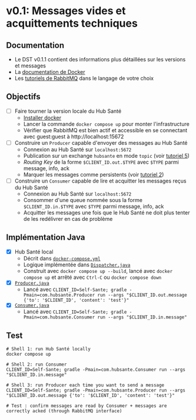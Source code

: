 # v0.1: Messages vides et acquittements techniques

## Documentation
- Le DST v0.1.1 contient des informations plus détaillées sur les versions et messages
- La [documentation de Docker](https://docs.docker.com/get-started/overview/)
- Les [tutoriels de RabbitMQ](https://www.rabbitmq.com/getstarted.html) dans le langage de votre choix

## Objectifs
- [ ] Faire tourner la version locale du Hub Santé
  - [Installer docker](https://docs.docker.com/get-docker/) 
  - Lancer la commande `docker compose up` pour monter l'infrastructure
  - Vérifier que RabbitMQ est bien actif et accessible en se connectant avec guest:guest à http://localhost:15672
- [ ] Construire un `Producer` capable d'envoyer des messages au Hub Santé
  - Connexion au Hub Santé sur `localhost:5672`
  - Publication sur un exchange `hubsante` en mode `topic` (voir [tutoriel 5](https://www.rabbitmq.com/tutorials/tutorial-five-python.html))
  - *Routing Key* de la forme `$CLIENT_ID.out.$TYPE` avec `$TYPE` parmi message, info, ack
  - Marquer les messages comme persistents (voir [tutoriel 2](https://www.rabbitmq.com/tutorials/tutorial-two-python.html))
- [ ] Construire un `Consumer` capable de lire et acquitter les messages reçus du Hub Santé
  - Connexion au Hub Santé sur `localhost:5672`
  - Consommer d'une queue nommée sous la forme `$CLIENT_ID.in.$TYPE` avec `$TYPE` parmi message, info, ack
  - Acquitter les messages une fois que le Hub Santé ne doit plus tenter de les redélivrer en cas de problème

## Implémentation Java
- [x] Hub Santé local
  - Décrit dans [`docker-compose.yml`](../docker-compose.yml) 
  - Logique implémentée dans [`Dispatcher.java`](../src/main/java/com/hubsante/Dispatcher.java)
  - Construit avec `docker compose up --build`, lancé avec `docker compose up` et arrêté avec `Ctrl-C` ou `docker compose down`
- [x] [`Producer.java`](../src/main/java/com/hubsante/Producer.java)
  - Lancé avec `CLIENT_ID=Self-Sante; gradle -Pmain=com.hubsante.Producer run --args "$CLIENT_ID.out.message {'to': '$CLIENT_ID', 'content': 'test'}"`
- [x] [`Consumer.java`](../src/main/java/com/hubsante/Consumer.java)
  - Lancé avec `CLIENT_ID=Self-Sante; gradle -Pmain=com.hubsante.Consumer run --args "$CLIENT_ID.in.message"`

## Test
```
# Shell 1: run Hub Santé locally
docker compose up

# Shell 2: run Consumer
CLIENT_ID=Self-Sante; gradle -Pmain=com.hubsante.Consumer run --args "$CLIENT_ID.in.message"

# Shell 3: run Producer each time you want to send a message
CLIENT_ID=Self-Sante; gradle -Pmain=com.hubsante.Producer run --args "$CLIENT_ID.out.message {'to': '$CLIENT_ID', 'content': 'test'}"

# Test : confirm messages are read by Consumer + messages are correctly acked (through RabbitMQ interface)
```